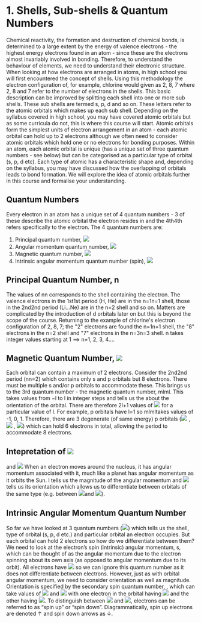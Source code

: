 # 1. Shells, Sub-shells & Quantum Numbers

Chemical reactivity, the formation and destruction of chemical bonds, is determined to a large extent by the energy of valence electrons - the highest energy electrons found in an atom - since these are the electrons almost invariably involved in bonding. Therefore, to understand the behaviour of elements, we need to understand their electronic structure.
When looking at how electrons are arranged in atoms, in high school you will first encountered the concept of shells. Using this methodology the electron configuration of, for example, chlorine would given as 2, 8, 7 where 2, 8 and 7 refer to the number of electrons in the shells.
This basic description can be improved by splitting each shell into one or more sub shells. These sub shells are termed s, p, d and so on. These letters refer to the atomic orbitals which makes up each sub shell. Depending on the syllabus covered in high school, you may have covered atomic orbitals but as some curricula do not, this is where this course will start. 
Atomic orbitals form the simplest units of electron arrangement in an atom - each atomic orbital can hold up to 2 electrons although we often need to consider atomic orbitals which hold one or no electrons for bonding purposes. Within an atom, each atomic orbital is unique (has a unique set of three quantum numbers - see below) but can be categorised as a particular type of orbital (s, p, d etc). 
Each type of atomic has a characteristic shape and, depending on the syllabus, you may have discussed how the overlapping of orbitals leads to bond formation. We will explore the idea of atomic orbitals further in this course and formalise your understanding. 

&NewLine;

## Quantum Numbers 
Every electron in an atom has a unique set of 4 quantum numbers - 3 of these describe the atomic orbital the electron resides in and the 4th4th refers specifically to the electron. 
The 4 quantum numbers are:
1. Principal quantum number, <img src="https://render.githubusercontent.com/render/math?math=n">
2. Angular momentum quantum number, <img src="https://render.githubusercontent.com/render/math?math=l">
3. Magnetic quantum number, <img src="https://render.githubusercontent.com/render/math?math=m_l">
4. Intrinsic angular momentum quantum number (spin), <img src="https://render.githubusercontent.com/render/math?math=m_s">

 &NewLine;

## Principal Quantum Number, n
The values of nn corresponds to the shell containing the electron. The valence electrons in the 1st1st period (H, He) are in the n=1n=1 shell, those in the 2nd2nd period (Li…Ne) are in the n=2 shell and so on. Matters are complicated by the introduction of d orbitals later on but this is beyond the scope of the course. 
Returning to the example of chlorine's electron configuration of 2, 8, 7; the "2" electrons are found the n=1n=1 shell, the "8" electrons in the n=2 shell and "7" electrons in the n=3n=3 shell.
n takes integer values starting at 1 ⟹ n=1, 2, 3, 4….

## Magnetic Quantum Number, <img src="https://render.githubusercontent.com/render/math?math=m_l">
Each orbital can contain a maximum of 2 electrons. Consider the 2nd2nd period (nn=2) which contains only s and p orbitals but 8 electrons. There must be multiple s and/or p orbitals to accommodate these.
This brings us to the 3rd quantum number - the magnetic quantum number, mlml. This takes values from −l to l in integer steps and tells us the about the orientation of the orbital. There are therefore 2l+1 values of <img src="https://render.githubusercontent.com/render/math?math=m_l"> for a particular value of l. 
For example, p orbitals have l=1 so mlmltakes values of -1, 0, 1. Therefore, there are 3 degenerate (of same energy) p orbitals (<img src="https://render.githubusercontent.com/render/math?math=p_x">
, <img src="https://render.githubusercontent.com/render/math?math=p_y">
, <img src="https://render.githubusercontent.com/render/math?math=p_z">) which can hold 6 electrons in total, allowing the period to accommodate 8 electrons. 
 
## Intepretation of <img src="https://render.githubusercontent.com/render/math?math=l">
 and <img src="https://render.githubusercontent.com/render/math?math=m_l">
When an electron moves around the nucleus, it has angular momentum associated with it, much like a planet has angular momentum as it orbits the Sun. l tells us the magnitude of the angular momentum and <img src="https://render.githubusercontent.com/render/math?math=m_l">
 tells us its orientation which allows us to differentiate between orbitals of the same type (e.g. between <img src="https://render.githubusercontent.com/render/math?math=p_x">and <img src="https://render.githubusercontent.com/render/math?math=p_y">). 
 
## Intrinsic Angular Momentum Quantum Number
So far we have looked at 3 quantum numbers (<img src="https://render.githubusercontent.com/render/math?math=n,l,m_l">) which tells us the shell, type of orbital (s, p, d etc.) and particular orbital an electron occupies. But each orbital can hold 2 electrons so how do we differentiate between them? 
We need to look at the electron’s spin (intrinsic) angular momentum, s, which can be thought of as the angular momentum due to the electron spinning about its own axis (as opposed to angular momentum due to its orbit). All electrons have <img src="https://render.githubusercontent.com/render/math?math=s=\frac{1}{2}">
so we can ignore this quantum number as it does not differentiate between electrons. 
However, just as with orbital angular momentum, we need to consider orientation as well as magnitude. Orientation is specified by the secondary spin quantum number, , which can take values of <img src="https://render.githubusercontent.com/render/math?math=+\frac{1}{2}"> and <img src="https://render.githubusercontent.com/render/math?math=-\frac{1}{2}"> with one electron in the orbital having <img src="https://render.githubusercontent.com/render/math?math=m_s=\frac{1}{2}"> and the other having <img src="https://render.githubusercontent.com/render/math?math=m_s=-\frac{1}{2}">. 
To distinguish between <img src="https://render.githubusercontent.com/render/math?math=m_s= \frac {1} {2}"> and <img src="https://render.githubusercontent.com/render/math?math=m_s= - \frac {1} {2} ">, electrons can be referred to as “spin up” or “spin down”. Diagrammatically, spin up electrons are denoted ↑ and spin down arrows as ↓.






